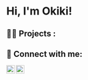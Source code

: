 <h1>Hi, I'm Okiki!
  
<h2>👨‍💻 Projects :</h2>


<h2> 🤳 Connect with me:</h2>

[<img align="left" alt="OkikiFajana | LinkedIn" width="22px" src="https://cdn.jsdelivr.net/npm/simple-icons@v3/icons/linkedin.svg" />][linkedin]
[<img align="left" alt="OkikiFajana | Instagram" width="22px" src="https://cdn.jsdelivr.net/npm/simple-icons@v3/icons/instagram.svg" />][instagram]

[instagram]: https://www.instagram.com/okiki_fajana/
[linkedin]: https://linkedin.com/in/okiki-fajana-647b51305
